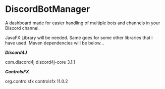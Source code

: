 # DiscordBotManager

A dashboard made for easier handling of multiple bots and channels in your Discord channel. 

JavaFX Library will be needed. Same goes for some other libraries that i have used. Maven dependencies will be below...

***Discord4J***

<dependencies>
  <dependency>
    <groupId>com.discord4j</groupId>
    <artifactId>discord4j-core</artifactId>
    <version>3.1.1</version>
  </dependency>
</dependencies>

***ControlsFX***

<dependency>
    <groupId>org.controlsfx</groupId>
    <artifactId>controlsfx</artifactId>
    <version>11.0.2</version>
</dependency>
